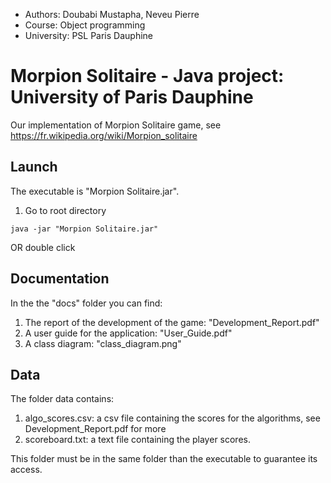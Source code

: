 * Authors: Doubabi Mustapha, Neveu Pierre
* Course: Object programming
* University: PSL Paris Dauphine
  
# Morpion Solitaire - Java project: University of Paris Dauphine

Our implementation of Morpion Solitaire game, see https://fr.wikipedia.org/wiki/Morpion_solitaire

## Launch

The executable is "Morpion Solitaire.jar".
1) Go to root directory
```
java -jar "Morpion Solitaire.jar"
```
OR double click

## Documentation
In the the "docs" folder you can find:

1) The report of the development of the game: "Development_Report.pdf"
2) A user guide for the application: "User_Guide.pdf"
3) A class diagram: "class_diagram.png"

## Data
The folder data contains:

1) algo_scores.csv: a csv file containing the scores for the algorithms, see Development_Report.pdf for more
2) scoreboard.txt: a text file containing the player scores.

This folder must be in the same folder than the executable to guarantee its access.
